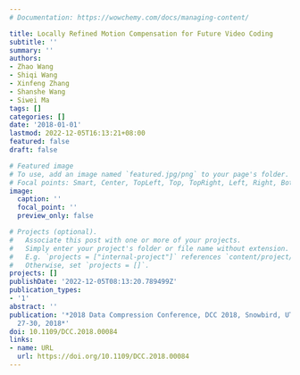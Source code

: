 ```yaml
---
# Documentation: https://wowchemy.com/docs/managing-content/

title: Locally Refined Motion Compensation for Future Video Coding
subtitle: ''
summary: ''
authors:
- Zhao Wang
- Shiqi Wang
- Xinfeng Zhang
- Shanshe Wang
- Siwei Ma
tags: []
categories: []
date: '2018-01-01'
lastmod: 2022-12-05T16:13:21+08:00
featured: false
draft: false

# Featured image
# To use, add an image named `featured.jpg/png` to your page's folder.
# Focal points: Smart, Center, TopLeft, Top, TopRight, Left, Right, BottomLeft, Bottom, BottomRight.
image:
  caption: ''
  focal_point: ''
  preview_only: false

# Projects (optional).
#   Associate this post with one or more of your projects.
#   Simply enter your project's folder or file name without extension.
#   E.g. `projects = ["internal-project"]` references `content/project/deep-learning/index.md`.
#   Otherwise, set `projects = []`.
projects: []
publishDate: '2022-12-05T08:13:20.789499Z'
publication_types:
- '1'
abstract: ''
publication: '*2018 Data Compression Conference, DCC 2018, Snowbird, UT, USA, March
  27-30, 2018*'
doi: 10.1109/DCC.2018.00084
links:
- name: URL
  url: https://doi.org/10.1109/DCC.2018.00084
---
```

